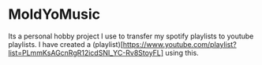 # MoldYoMusic
Its a personal hobby project I use to transfer my spotify playlists to youtube playlists. I have created a (playlist)[https://www.youtube.com/playlist?list=PLmmKsAGcnRgR12icdSNI_YC-Rv8StoyFL] using this.
